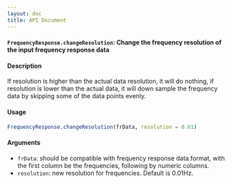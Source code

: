 ```yaml
---
layout: doc
title: API Document
---
```


#### `FrequencyResponse.changeResolution`: Change the frequency resolution of the input frequency response data ####

#### Description ####


 If resolution is higher than the actual data resolution, it will do nothing, if resolution is lower than the actual data, it will down sample the frequency data by skipping some of the data points evenly.


#### Usage ####

```r
FrequencyResponse.changeResolution(frData, resolution = 0.01)
```

#### Arguments ####

* `frData`: should be compatible with frequency response data format, with the first column be the frequencies, following by numeric columns.
* `resolution`: new resolution for frequencies. Default is 0.01Hz.


